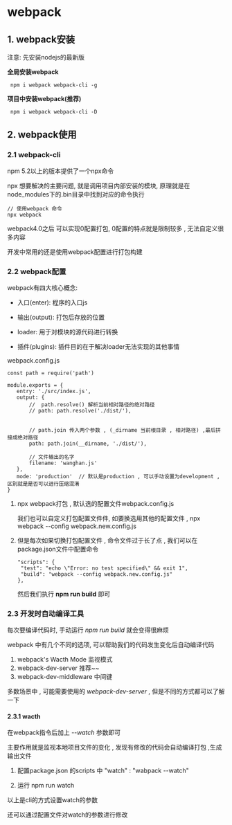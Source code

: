 # webpack

## 1. webpack安装

注意: 先安装nodejs的最新版

   **全局安装webpack**
   ```
    npm i webpack webpack-cli -g
   ```
   
   **项目中安装webpack(推荐)**
   ```
    npm i webpack webpack-cli -D
   ```
   
## 2. webpack使用
   
### 2.1 webpack-cli
   
npm 5.2以上的版本提供了一个npx命令

npx 想要解决的主要问题, 就是调用项目内部安装的模块, 原理就是在node_modules下的.bin目录中找到对应的命令执行
   ```
   // 使用webpack 命令
   npx webpack
   ```
webpack4.0之后 可以实现0配置打包, 0配置的特点就是限制较多 , 无法自定义很多内容 

开发中常用的还是使用webpack配置进行打包构建

### 2.2 webpack配置

webpack有四大核心概念: 

 + 入口(enter): 程序的入口js
 
 + 输出(output): 打包后存放的位置
 
 + loader: 用于对模块的源代码进行转换
 
 + 插件(plugins): 插件目的在于解决loader无法实现的其他事情
 
 webpack.config.js
 ```
 const path = require('path')

module.exports = {
    entry: './src/index.js',
    output: {
        //  path.resolve() 解析当前相对路径的绝对路径
        // path: path.resolve('./dist/'),


        // path.join 传入两个参数 , (_dirname 当前根目录 , 相对路径) ,最后拼接成绝对路径
        path: path.join(__dirname, './dist/'),

        // 文件输出的名字
        filename: 'wanghan.js'
    },
    mode: 'production'  // 默认是production , 可以手动设置为development , 区别就是是否可以进行压缩混淆
}

 ```
 
1. npx webpack打包 , 默认选的配置文件webpack.config.js

   我们也可以自定义打包配置文件件,  如要换选用其他的配置文件 , npx webpack --config webpack.new.config.js
   
2. 但是每次如果切换打包配置文件 , 命令文件过于长了点 , 我们可以在package.json文件中配置命令

   ```
   "scripts": {
    "test": "echo \"Error: no test specified\" && exit 1",
    "build": "webpack --config webpack.new.config.js"
   },
   ```
   
   然后我们执行 **npm run build** 即可





### 2.3 开发时自动编译工具

每次要编译代码时, 手动运行 *npm run build* 就会变得很麻烦

webpack 中有几个不同的选项, 可以帮助我们的代码发生变化后自动编译代码

1. webpack's Wacth Mode  监视模式
2. webpack-dev-server  推荐~~
3. webpack-dev-middleware  中间键

多数场景中 , 可能需要使用的 *webpack-dev-server* , 但是不同的方式都可以了解一下 


#### 2.3.1 wacth
  
  在webpack指令后加上 *--watch* 参数即可
  
  主要作用就是监视本地项目文件的变化 , 发现有修改的代码会自动编译打包 ,生成输出文件
   
   1. 配置package.json 的scripts 中 "watch" : "wabpack --watch"
   
   2. 运行 npm run watch
   
  以上是cli的方式设置watch的参数

  还可以通过配置文件对watch的参数进行修改




















